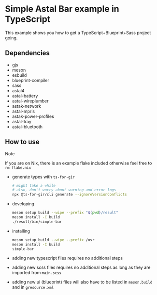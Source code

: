 # Simple Astal Bar example in TypeScript

This example shows you how to get a TypeScript+Blueprint+Sass project going.

## Dependencies

- gjs
- meson
- esbuild
- blueprint-compiler
- sass
- astal4
- astal-battery
- astal-wireplumber
- astak-network
- astal-mpris
- astak-power-profiles
- astal-tray
- astal-bluetooth

## How to use

> [!NOTE]
> If you are on Nix, there is an example flake included
> otherwise feel free to `rm flake.nix`

- generate types with `ts-for-gir`

    ```sh
    # might take a while
    # also, don't worry about warning and error logs
    npx @ts-for-gir/cli generate --ignoreVersionConflicts
    ```

- developing

    ```sh
    meson setup build --wipe --prefix "$(pwd)/result"
    meson install -C build
    ./result/bin/simple-bar
    ```

- installing

    ```sh
    meson setup build --wipe --prefix /usr
    meson install -C build
    simple-bar
    ```

- adding new typescript files requires no additional steps
- adding new scss files requires no additional steps as long as they are imported from `main.scss`
- adding new ui (blueprint) files will also have to be listed in `meson.build` and in `gresource.xml`
